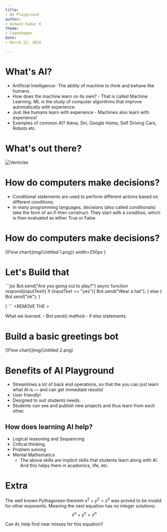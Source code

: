 ```yaml
---
title:
- AI Playground
author:
- Ashwin Kumar K
theme:
- Copenhagen
date:
- March 22, 2020

---
```




# What's AI?

- Artificial Intelligence- The ability of machine to think and behave like humans.
- How does the machine learn on its own? - That is called Machine Learning. ML is the study of computer algorithms that improve automatically with experience.
- Just like humans learn with experience - Machines also learn with experience!
- Examples of common AI? Alexa, Siri, Google Home, Self Driving Cars, Robots etc.

# What's out there?

![Verticles](img/Untitled.png)


# How do computers make decisions?

- Conditional statements are used to perform different actions based on different conditions.
- In many programming languages, decisions (also called conditionals) take the form of an if-then construct. They start with a condition, which is then evaluated as either True or False.

# How do computers make decisions?

![Flow chart](img/Untitled 1.png){ width=250px }

# Let's Build that

​```jsx
Bot.send("Are you going out to play?")
async function respond(inputText){
    if (inputText == "yes"){
        Bot.send("Wear a hat");
    }
    else {
        Bot.send("ok");
    }

 }
\```     <REMOVE THE \>

What we learned. - Bot.send() method - if else statements.

# Build a basic greetings bot

![Flow chart](img/Untitled 2.png)



# Benefits of AI Playground

- Streamlines a lot of back end operations, so that the you can just learn what AI is — and can get immediate results!
- User friendly!
- Designed to suit students needs.
- Students can see and publish new projects and thus learn from each other.

## How does learning AI help?

- Logical reasoning and Sequencing 
- Critical thinking
- Problem solving
- Mental Mathematics
    - The above skills are implicit skills that students learn along with AI. And this helps them in academics, life, etc.

# Extra 

The well known Pythagorean theorem $x^2 + y^2 = z^2$ was  proved to be invalid for other exponents. 
Meaning the next equation has no integer solutions:
$$x^n + y^n = z^n$$

Can AI, help find near misses for this equation?
